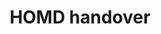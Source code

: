 ---
tags: false
layout: collection
title: HOMD handover
description:
pagination:
  data: collections.homd-handover
  reverse: true
  size: 50
permalink: "homd-handover/{% if pagination.pageNumber > 0 %}page/{{ pagination.pageNumber + 1 }}{% endif %}/"
eleventyComputed:
  eleventyNavigation:
    key: "{{ title }}"
    excerpt: "{{ description }}"
    parent: home
---